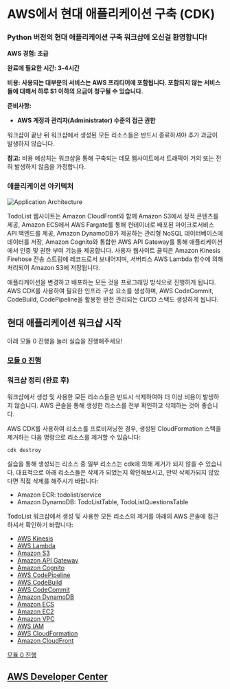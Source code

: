 # AWS에서 현대 애플리케이션 구축 (CDK)

### **Python** 버전의 현대 애플리케이션 구축 워크샵에 오신걸 환영합니다!

**AWS 경험: 초급**

**완료에 필요한 시간: 3-4시간**

**비용: 사용되는 대부분의 서비스는 AWS 프리티어에 포함됩니다. 포함되지 않는 서비스들에 대해서 하루 $1 이하의 요금이 청구될 수 있습니다.**

**준비사항:**

* **AWS 계정과 관리자(Administrator) 수준의 접근 권한**

워크샵이 끝난 뒤 워크샵에서 생성된 모든 리소스들은 반드시 종료하셔야 추가 과금이 발생하지 않습니다.

**참고:** 비용 예상치는 워크샵을 통해 구축되는 데모 웹사이트에서 트래픽이 거의 또는 전혀 발생하지 않음을 가정합니다.

### 애플리케이션 아키텍처

![Application Architecture](/images/arch-diagram.png)

TodoList 웹사이트는 Amazon CloudFront와 함께 Amazon S3에서 정적 콘텐츠를 제공, Amazon ECS에서 AWS Fargate를 통해 컨테이너로 배포된 마이크로서비스 API 백엔드를 제공, Amazon DynamoDB가 제공하는 관리형 NoSQL 데이터베이스에 데이터를 저장, Amazon Cognito와 통합한 AWS API Gateway를 통해 애플리케이션에서 인증 및 권한 부여 기능을 제공합니다. 사용자 웹사이트 클릭은 Amazon Kinesis Firehose 전송 스트림에 레코드로서 보내어지며, 서버리스 AWS Lambda 함수에 의해 처리되어 Amazon S3에 저장됩니다.

애플리케이션을 변경하고 배포하는 모든 것을 프로그래밍 방식으로 진행하게 됩니다. AWS CDK를 사용하여 필요한 인프라 구성 요소를 생성하며, AWS CodeCommit, CodeBuild, CodePipeline을 활용한 완전 관리되는 CI/CD 스택도 생성하게 됩니다.

## 현대 애플리케이션 워크샵 시작

아래 모듈 0 진행을 눌러 실습을 진행해주세요!

### [모듈 0 진행](/module-0)


### 워크샵 정리 (완료 후)
워크샵에서 생성 및 사용한 모든 리소스들은 반드시 삭제하여야 더 이상 비용이 발생하지 않습니다. AWS 콘솔을 통해 생성한 리소스를 전부 확인하고 삭제하는 것이 좋습니다.  

AWS CDK를 사용하여 리소스를 프로비저닝한 경우, 생성된 CloudFormation 스택을 제거하는 다음 명령으로 리소스를 제거할 수 있습니다:

```
cdk destroy
```

실습을 통해 생성되는 리소스 중 일부 리소스는 cdk에 의해 제거가 되지 않을 수 있습니다. 대표적으로 아래 리소스들은 삭제가 되었는지 확인해보시고, 만약 삭제가되지 않았다면 직접 삭제를 해주시기 바랍니다:

* Amazon ECR: todolist/service	
* Amazon DynamoDB: TodoListTable, TodoListQuestionsTable

TodoList 워크샵에서 생성 및 사용한 모든 리소스의 제거를 아래의 AWS 콘솔에 접근하셔서 확인하기 바랍니다:
* [AWS Kinesis](https://console.aws.amazon.com/kinesis/home)
* [AWS Lambda](https://console.aws.amazon.com/lambda/home)
* [Amazon S3](https://console.aws.amazon.com/s3/home)
* [Amazon API Gateway](https://console.aws.amazon.com/apigateway/home)
* [Amazon Cognito](https://console.aws.amazon.com/cognito/home)
* [AWS CodePipeline](https://console.aws.amazon.com/codepipeline/home)
* [AWS CodeBuild](https://console.aws.amazon.com/codebuild/home)
* [AWS CodeCommit](https://console.aws.amazon.com/codecommit/home)
* [Amazon DynamoDB](https://console.aws.amazon.com/dynamodb/home)
* [Amazon ECS](https://console.aws.amazon.com/ecs/home)
* [Amazon EC2](https://console.aws.amazon.com/ec2/home)
* [Amazon VPC](https://console.aws.amazon.com/vpc/home)
* [AWS IAM](https://console.aws.amazon.com/iam/home)
* [AWS CloudFormation](https://console.aws.amazon.com/cloudformation/home)
* [Amazon CloudFront](https://console.aws.amazon.com/cloudfront/home)


[모듈 0 진행](./module-0/README.md)


## [AWS Developer Center](https://developer.aws)
